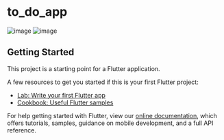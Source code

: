 # to_do_app

![image](https://user-images.githubusercontent.com/49908163/159901118-9ca0da07-bacb-4e7d-8c6f-61ce519743e4.png)
![image](https://user-images.githubusercontent.com/49908163/159901246-59e2377e-1f96-48d7-80b7-f3aabc696d22.png)

## Getting Started

This project is a starting point for a Flutter application.

A few resources to get you started if this is your first Flutter project:

- [Lab: Write your first Flutter app](https://flutter.dev/docs/get-started/codelab)
- [Cookbook: Useful Flutter samples](https://flutter.dev/docs/cookbook)

For help getting started with Flutter, view our
[online documentation](https://flutter.dev/docs), which offers tutorials,
samples, guidance on mobile development, and a full API reference.
